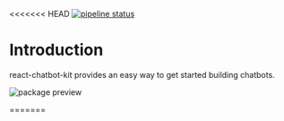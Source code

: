 <<<<<<< HEAD
[![pipeline status](https://gitlab.com/FredrikOseberg/react-chatbot-kit/badges/master/pipeline.svg)](https://gitlab.com/FredrikOseberg/react-chatbot-kit/-/commits/master)

# Introduction

react-chatbot-kit provides an easy way to get started building chatbots.

![package preview](https://media.giphy.com/media/J5kWtT2niLglbF7F54/giphy.gif)

=======